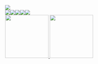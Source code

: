 <div>
<a href="https://www.linkedin.com/in/ramon-larcher-b50806270" target="_blank"><img loading="lazy" src="https://img.shields.io/badge/-LinkedIn-%230077B5?style=for-the-badge&logo=linkedin&logoColor=white" target="_blank"></a>   
</div>
<div style='display:flex; flex-direction:row;' >
  <img style='width;10rem;'  src="https://cdn.jsdelivr.net/gh/devicons/devicon@latest/icons/php/php-original.svg" />
  <img style='width;10rem;' src="https://cdn.jsdelivr.net/gh/devicons/devicon@latest/icons/javascript/javascript-original.svg" />
  <img style='width;10rem;' src="https://cdn.jsdelivr.net/gh/devicons/devicon@latest/icons/python/python-original.svg" />
  <img style='width;10rem;' src="https://cdn.jsdelivr.net/gh/devicons/devicon@latest/icons/c/c-original.svg" />
  <img style='width;10rem;' src="https://cdn.jsdelivr.net/gh/devicons/devicon@latest/icons/vuejs/vuejs-original.svg" />
</div>
<div style='display:flex; flex-direction:row;'>
<a href="https://github.com/RamonLarcherRibeiro">
<img loading="lazy" height="140em" src="https://github-readme-stats.vercel.app/api/top-langs/?username=RamonLarcherRibeiro&layout=compact&langs_count=7&theme=dracula"/>
<img loading="lazy" height="140em" src="https://github-readme-stats.vercel.app/api?username=RamonLarcherRibeiro&show_icons=true&theme=dracula&include_all_commits=true&count_private=true"/>
</div>

